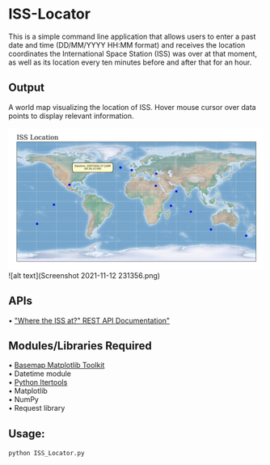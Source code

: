 # ISS-Locator

This is a simple command line application that allows users to enter a past date and time (DD/MM/YYYY HH:MM format) and
receives the location coordinates the International Space Station (ISS) was over at that moment, as well as its location every ten minutes before
and after that for an hour.

## Output
A world map visualizing the location of ISS. Hover mouse cursor over data points to display relevant information. 
<br><br>
![alt text](https://github.com/Binana19/ISS-Locator/blob/main/Output_Imgs/Screenshot%20(233).png)
![alt text](Screenshot 2021-11-12 231356.png)

## APIs
•	["Where the ISS at?" REST API Documentation"](https://wheretheiss.at/w/developer)

## Modules/Libraries Required
•	[Basemap Matplotlib Toolkit](https://matplotlib.org/basemap/users/index.html)\
•	Datetime module\
•	[Python Itertools](https://docs.python.org/3/library/itertools.html)\
•	Matplotlib\
•	NumPy\
•	Request library

## Usage:
```python
python ISS_Locator.py 

